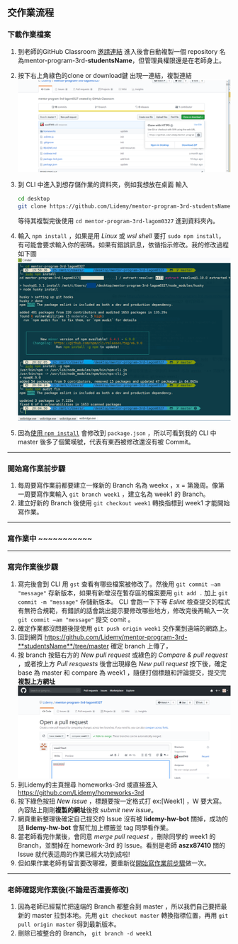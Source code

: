 ## 交作業流程
### 下載作業檔案
1. 到老師的GitHub Classroom [邀請連結](https://classroom.github.com/a/V4hZopA2)
進入後會自動複製一個 repository 名為mentor-program-3rd-**studentsName**，但管理員權限還是在老師身上。
1. 按下右上角綠色的clone or download鍵 出現一連結，複製連結![green buttom](https://raw.githubusercontent.com/lagom0327/Markdownphotos/master/week1/hw1/cloneordownload.png?token=ALZTNIJOB4256BIXCGHXXSS4XLMW6) 

1. 到 CLI 中進入到想存儲作業的資料夾，例如我想放在桌面
輸入 

    ```sh
    cd desktop     
    git clone https://github.com/Lidemy/mentor-program-3rd-studentsName.git`
    ```
     等待其複製完後使用 `cd mentor-program-3rd-lagom0327` 進到資料夾內。
 
1. 輸入 `npm install` ，如果是用 *Linux* 或 *wsl shell* 要打 `sudo npm install`，有可能會要求輸入你的密碼。如果有錯誤訊息，依循指示修改。我的修改過程如下圖
![example npm install](https://raw.githubusercontent.com/lagom0327/Markdownphotos/master/week1/hw1/npminstall.png?token=ALZTNIMEVPUL3RGVBPV7GR24XLL3C)

1. 因為[使用 `npm install`](https://ithelp.ithome.com.tw/articles/10191783) 會修改到 `package.json` ，所以可看到我的 CLI 中 master 後多了個驚嘆號，代表有東西被修改還沒有被 Commit。

------
<h3 id="here">開始寫作業前步驟</h3>

1. 每周要寫作業前都要建立一條新的 Branch 名為 weekx ，x = 第幾周。像第一周要寫作業輸入 `git branch week1` ，建立名為 week1 的 Branch。
1. 建立好新的 Branch 後使用 `git checkout week1` 轉換指標到 week1 才能開始寫作業。
-------
### 寫作業中 ~~~~~~~~~~~
-------
### 寫完作業後步驟

1. 寫完後會到 CLI 用 `gst` 查看有哪些檔案被修改了。然後用 `git commit –am "message"` 存新版本，如果有新增沒在暫存區的檔案要用 `git add .` 加上 `git commit -m "message"` 存儲新版本。 CLI 會跑一下下等 *Eslint* 檢查提交的程式有無符合規範，有錯誤的話會跳出提示要修改哪些地方，修改完後再輸入一次 `git commit –am "message"` 提交 comit 。
1. 確定作業都沒問題後提使用 `git push origin week1` 交作業到遠端的網路上。
1. 回到網頁 https://github.com/Lidemy/mentor-program-3rd-**studentsName**/tree/master 確定 branch 上傳了，
1. 按 branch 按鈕右方的 *New pull request* 或綠色的 *Compare & pull request* ，或者按上方 *Pull resquests*  後會出現綠色 *New pull request* 按下後，確定 base 為 master 和 compare 為 week1 ，隨便打個標題和評論提交，提交完**複製上方網址**
![new pull request](https://raw.githubusercontent.com/lagom0327/Markdownphotos/master/week1/hw1/newpullrequest.png?token=ALZTNIJKLDDMK7I7HDFQHLK4XLLKU)
1. 到Lidemy的主頁搜尋 homeworks-3rd 或直接進入 <https://github.com/Lidemy/homeworks-3rd>
1. 按下綠色按扭 *New issue* ，標題要按一定格式打 ex:[Week1] ，W 要大寫。內容貼上剛剛**複製的網址**後按 *submit new issue*。
1. 網頁重新整理後確定自己提交的 Issue 沒有被 **lidemy-hw-bot** 關掉，成功的話 **lidemy-hw-bot** 會幫忙加上標籤並 tag 同學看作業。
1. 當老師看完作業後，會同意 *merge pull request* ，刪除同學的 week1 的 Branch，並關掉在 homework-3rd 的 Issue。看到是老師 **aszx87410** 關的 Issue 就代表這周的作業已經大功到成啦!
1. 但如果作業老師有留言要改哪裡，要重新從[開始寫作業前步驟](#here)做一次。
------
### 老師確認完作業後(不論是否還要修改)
1. 因為老師已經幫忙把遠端的 Branch 都整合到 master ，所以我們自己要把最新的 master 拉到本地。先用 `git checkout master` 轉換指標位置，再用 `git pull origin master` 得到最新版本。
1. 刪除已被整合的 Branch， `git branch -d week1`
